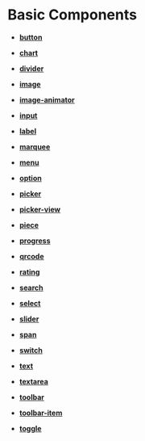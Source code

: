 # Basic Components<a name="EN-US_TOPIC_0000001115814822"></a>

-   **[button](button.md)**  

-   **[chart](chart.md)**  

-   **[divider](divider.md)**  

-   **[image](image.md)**  

-   **[image-animator](image-animator.md)**  

-   **[input](input.md)**  

-   **[label](label.md)**  

-   **[marquee](marquee.md)**  

-   **[menu](menu.md)**  

-   **[option](option.md)**  

-   **[picker](picker.md)**  

-   **[picker-view](picker-view.md)**  

-   **[piece](piece.md)**  

-   **[progress](progress.md)**  

-   **[qrcode](qrcode.md)**  

-   **[rating](rating.md)**  

-   **[search](search.md)**  

-   **[select](select.md)**  

-   **[slider](slider.md)**  

-   **[span](span.md)**  

-   **[switch](switch.md)**  

-   **[text](text.md)**  

-   **[textarea](textarea.md)**  

-   **[toolbar](toolbar.md)**  

-   **[toolbar-item](toolbar-item.md)**  

-   **[toggle](toggle.md)**  


